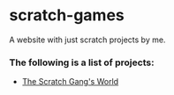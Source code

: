 # scratch-games
A website with just scratch projects by me.
### The following is a list of projects:
+ [The Scratch Gang's World](https://scratch.mit.edu/projects/588393929/)
